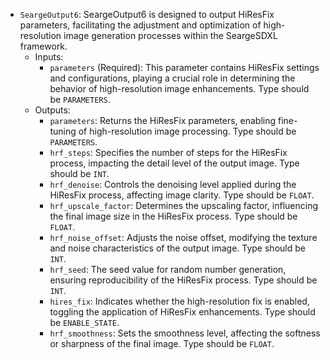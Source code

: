- `SeargeOutput6`: SeargeOutput6 is designed to output HiResFix parameters, facilitating the adjustment and optimization of high-resolution image generation processes within the SeargeSDXL framework.
    - Inputs:
        - `parameters` (Required): This parameter contains HiResFix settings and configurations, playing a crucial role in determining the behavior of high-resolution image enhancements. Type should be `PARAMETERS`.
    - Outputs:
        - `parameters`: Returns the HiResFix parameters, enabling fine-tuning of high-resolution image processing. Type should be `PARAMETERS`.
        - `hrf_steps`: Specifies the number of steps for the HiResFix process, impacting the detail level of the output image. Type should be `INT`.
        - `hrf_denoise`: Controls the denoising level applied during the HiResFix process, affecting image clarity. Type should be `FLOAT`.
        - `hrf_upscale_factor`: Determines the upscaling factor, influencing the final image size in the HiResFix process. Type should be `FLOAT`.
        - `hrf_noise_offset`: Adjusts the noise offset, modifying the texture and noise characteristics of the output image. Type should be `INT`.
        - `hrf_seed`: The seed value for random number generation, ensuring reproducibility of the HiResFix process. Type should be `INT`.
        - `hires_fix`: Indicates whether the high-resolution fix is enabled, toggling the application of HiResFix enhancements. Type should be `ENABLE_STATE`.
        - `hrf_smoothness`: Sets the smoothness level, affecting the softness or sharpness of the final image. Type should be `FLOAT`.

